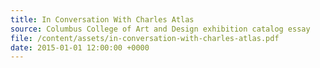 ```yaml
---
title: In Conversation With Charles Atlas
source: Columbus College of Art and Design exhibition catalog essay
file: /content/assets/in-conversation-with-charles-atlas.pdf
date: 2015-01-01 12:00:00 +0000
---
```

